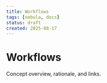 ```yaml
---
title: Workflows
tags: [nebula, docs]
status: draft
created: 2025-08-17
---
```


# Workflows

Concept overview, rationale, and links.

